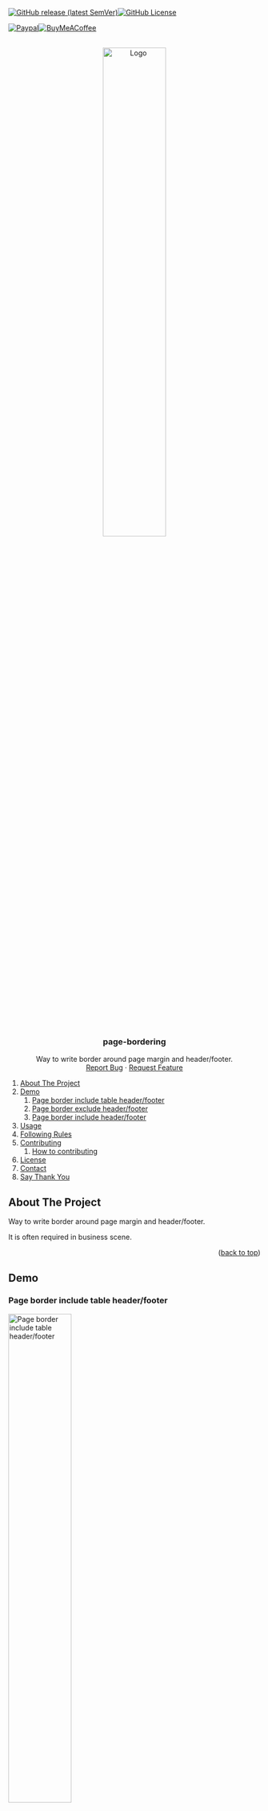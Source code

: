 <a name="readme-top"></a>

<!-- Project Shields -->

[![GitHub release (latest SemVer)][release-shield]][release-url][![GitHub License][license-shield]][license-url]

[![Paypal][Paypal-shield]][Paypal-url][![BuyMeACoffee][BuyMeACoffee-sheild]][BuyMeACoffee-url]

<!-- Project Logo -->
<br />
<div align="center">
  <a href="https://github.com/Shumpei-Tanaka/typst-page-bordering">
    <img src="assets/page-bordering-example-table-header-footer.png" alt="Logo" width="50%" height="50%">
  </a>

  <h3 align="center">page-bordering</h3>

  <p align="center">
    Way to write border around page margin and header/footer.
    <br />
    <a href="https://github.com/Shumpei-Tanaka/typst-page-bordering/issues">Report Bug</a>
    ·
    <a href="https://github.com/Shumpei-Tanaka/typst-page-bordering/issues">Request Feature</a>
  </p>
</div>

<!-- Table of Contents -->

1. [About The Project](#about-the-project)
2. [Demo](#demo)
    1. [Page border include table header/footer](#page-border-include-table-headerfooter)
    2. [Page border exclude header/footer](#page-border-exclude-headerfooter)
    3. [Page border include header/footer](#page-border-include-headerfooter)
3. [Usage](#usage)
4. [Following Rules](#following-rules)
5. [Contributing](#contributing)
    1. [How to contributing](#how-to-contributing)
6. [License](#license)
7. [Contact](#contact)
8. [Say Thank You](#say-thank-you)

## About The Project

Way to write border around page margin and header/footer.

It is often required in business scene.

<p align="right">(<a href="#readme-top">back to top</a>)</p>

## Demo

### Page border include table header/footer

<img src="assets/page-bordering-example-table-header-footer.png" alt="Page border include table header/footer" width="50%" height="50%">

### Page border exclude header/footer

<img src="assets/page-bordering-example-normal-header-footer.png" alt="Page border exclude header/footer" width="50%" height="50%">

### Page border include header/footer

<img src="assets/page-bordering-example-normal-header-footer-border.png" alt="Page border include header/footer" width="50%" height="50%">

<p align="right">(<a href="#readme-top">back to top</a>)</p>

## Usage

This package provide a function: `page-bordering`.

import / setting script is shown below.

```typst
#import "@preview/page-bordering:1.0.0": page-bordering
#show: page-bordering.with(
  margin: (left: 30pt, right: 30pt, top: 60pt, bottom: 60pt),
  expand: 15pt,
  space-top: 15pt,
  space-bottom: 15pt,
  stroke-header: none,
  stroke-footer: none,
  header: "",
  footer: "",
)
```

`margin` is passed in `page()` function.

`margin` must to be dictionary include 4 direction.

`header` and `footer` is called outside of `page()`.

You can define like `#let header = [element]`, `#let header = {calls}`.

`stroke-header` and `stroke-footer` is used to config stroke border around header/footer.

`margin`, `space-top`, `space-bottom` and `expand` works like below.

![page-bordering-show-setting](assets/page-bordering-show-setting.png)

<p align="right">(<a href="#readme-top">back to top</a>)</p>

## Following Rules

This repository follows below rules.

-   [Github-Flow][github-flow-url]
-   [Semantic Versioning][semver-url]

<p align="right">(<a href="#readme-top">back to top</a>)</p>

## Contributing

Any contributions you make are **greatly appreciated**.

If you have a suggestion that would make this better, please fork the repo and create a pull request. You can also simply open an issue with the tag "enhancement".
Don't forget to give the project a star! Thanks!

### How to contributing

1. Fork the Project
2. Create your Feature Branch (`git checkout -b AmazingFeature`)
3. Commit your Changes (`git commit -m 'Add some AmazingFeature'`)
4. Push to the Branch (`git push origin AmazingFeature`)
5. Open a Pull Request

<p align="right">(<a href="#readme-top">back to top</a>)</p>

## License

The source code is licensed MIT. See [LICENSE][license-url].

<p align="right">(<a href="#readme-top">back to top</a>)</p>

## Contact

-   Shumpei-Tanaka
    -   s6.tanaka.pub@gmail.com
    -   [S6T5: My Homepage][s6t5-url]

<p align="right">(<a href="#readme-top">back to top</a>)</p>

## Say Thank You

If my works feels you helpful, I would be happy to have your support for me :D

links are below.

-   [https://www.paypal.me/s6tanaka][Paypal-url]
-   [https://www.buymeacoffee.com/s6tanaka][BuyMeACoffee-url]

[![Paypal][Paypal-shield]][Paypal-url][![BuyMeACoffee][BuyMeACoffee-sheild]][BuyMeACoffee-url]

<p align="right">(<a href="#readme-top">back to top</a>)</p>

<!-- Markdown Links & Images -->

[release-shield]: https://img.shields.io/github/v/release/Shumpei-Tanaka/typst-page-bordering?style=flat-square&sort=semver
[release-url]: https://github.com/Shumpei-Tanaka/typst-page-bordering/releases/latest
[license-shield]: https://img.shields.io/github/license/Shumpei-Tanaka/typst-page-bordering?flat-square
[license-url]: /LICENSE
[contributors-shield]: https://img.shields.io/github/contributors/Shumpei-Tanaka/typst-page-bordering.svg?style=flat-square
[contributors-url]: https://github.com/Shumpei-Tanaka/typst-page-bordering/graphs/contributors
[forks-shield]: https://img.shields.io/github/forks/Shumpei-Tanaka/typst-page-bordering.svg?style=flat-square
[forks-url]: https://github.com/Shumpei-Tanaka/typst-page-bordering/network/members
[stars-shield]: https://img.shields.io/github/stars/Shumpei-Tanaka/typst-page-bordering.svg?style=flat-square
[stars-url]: https://github.com/Shumpei-Tanaka/typst-page-bordering/stargazers
[issues-shield]: https://img.shields.io/github/issues/Shumpei-Tanaka/typst-page-bordering.svg?style=flat-square
[issues-url]: https://github.com/Shumpei-Tanaka/typst-page-bordering/issues
[Paypal-shield]: https://img.shields.io/badge/paypal.me-s6tanaka-white?style=flat-square&logo=paypal
[Paypal-url]: https://paypal.me/s6tanaka
[BuyMeACoffee-sheild]: https://img.shields.io/badge/buy_me_a_coffee-s6tanaka-white?style=flat-square&logo=buymeacoffee&logocolor=#FFDD00
[BuyMeACoffee-url]: https://www.buymeacoffee.com/s6tanaka
[github-flow-url]: https://docs.github.com/en/get-started/quickstart/github-flow
[semver-url]: https://semver.org/
[s6t5-url]: https://shumpei-tanaka.github.io/

